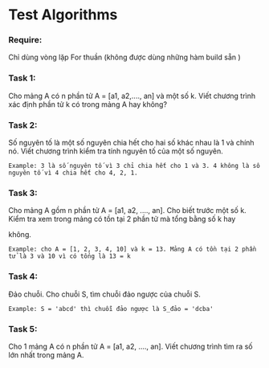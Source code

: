 # Test Algorithms 

### Require:

Chỉ dùng vòng lặp For thuần (không được dùng những hàm build sẵn )

### Task 1: 
    
Cho mảng A có n phần tử A = [a1, a2,...., an] và một số k. Viết chương trình xác định phần tử k có trong mảng A hay không? 

### Task 2: 

Số nguyên tố là một số nguyên chia hết cho hai số khác nhau là 1 và chính nó. Viết chương trình kiểm tra tính nguyên tố của một số nguyên.

    Example: 3 là số nguyên tố vì 3 chỉ chia hết cho 1 và 3. 4 không là số nguyên tố vì 4 chia hết cho 4, 2, 1.

### Task 3: 

Cho mảng A gồm n phần tử A = [a1, a2, ...., an]. Cho biết trước một số k. Kiểm tra xem trong mảng có tồn tại 2 phần tử mà tổng bằng số k hay 

không.

    Example: cho A = [1, 2, 3, 4, 10] và k = 13. Mảng A có tồn tại 2 phần tử là 3 và 10 vì có tổng là 13 = k

### Task 4: 

Đảo chuỗi. Cho chuỗi S, tìm chuỗi đảo ngược của chuỗi S.

    Example: S = 'abcd' thì chuỗi đảo ngược là S_đảo = 'dcba'

### Task 5: 

Cho 1 mảng A có n phần tử A = [a1, a2, ...., an]. Viết chương trình tìm ra số lớn nhất trong mảng A.